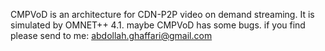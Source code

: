 CMPVoD is an architecture for CDN-P2P video on demand streaming.
It is simulated by OMNET++ 4.1.
maybe CMPVoD has some bugs. if you find please send to me:
abdollah.ghaffari@gmail.com
